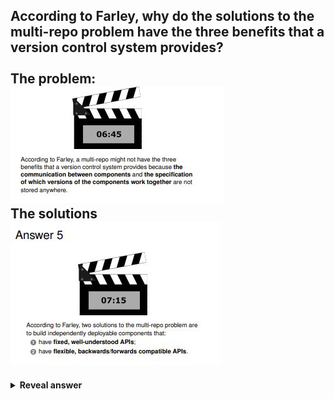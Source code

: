 ## According to Farley, why do the solutions to the multi-repo problem have the three benefits that a version control system provides?<br><br>The problem:<br><img src="../../../../../media/paste-4cafdb9817a047ac811291e6e4d80cf4d1f9e506.jpg"><br>The solutions<br><img src="../../../../../media/paste-76d3e0c2945ce4a5a968d80432ab5e52434210ed.jpg">
<details>
<summary><b>Reveal answer</b></summary>
It's possible to<br>1. Step back to safety (by stepping back any component)<br>2. Share changes easily (by coordinating updates - not easy)<br>3. Store changes somewhere safe (by storing compoinents separately
</details>
